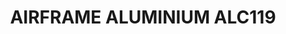 ---
title: "AIRFRAME ALUMINIUM ALC119"
price: "TBA"
desc: "Opis nije dostupan"
img_path: "/assets/img/A.MIG-8215.jpg"
brand: AMMO
available: true
cat: "titans"
subcat: "ALCLAD II - AMMO METALLIC PAINTS"
subsubcat: "SS"
---